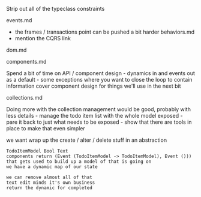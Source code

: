 Strip out all of the typeclass constraints

events.md
- the frames / transactions point can be pushed a bit harder
behaviors.md
- mention the CQRS link

dom.md

components.md

  Spend a bit of time on API / component design
    - dynamics in and events out as a default
    - some exceptions where you want to close the loop to contain information
  cover component design for things we'll use in the next bit

collections.md

  Doing more with the collection management would be good, probably with less details
    - manage the todo item list with the whole model exposed
    - pare it back to just what needs to be exposed
    - show that there are tools in place to make that even simpler
    
  we want
    wrap up the create / alter / delete stuff in an abstraction 
  
    TodoItemModel Bool Text
    components return (Event (TodoItemModel -> TodoItemModel), Event ()))
    that gets used to build up a model of that is going on
    we have a dynamic map of our state
    
    we can remove almost all of that
    text edit minds it's own business
    return the dynamic for completed




